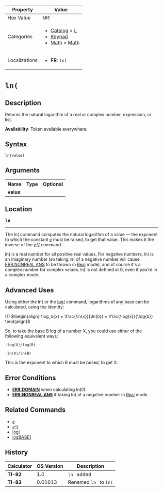 | Property      | Value |
|---------------|-------|
| Hex Value     | `$BE`|
| Categories    | <ul><li>[Catalog](<../categories/Catalog.md>) > [L](<../categories/Catalog.md#L>)</li><li>[Keypad](<../categories/Keypad.md>)</li><li>[Math](<../categories/Math.md>) > [Math](<../categories/Math.md#Math>)</li></ul> |
| Localizations | <ul><li><b>FR</b>: `ln(`</li></ul> |

# `ln(`

## Description
Returns the natural logarithm of a real or complex number, expression, or list.


<b>Availability</b>: Token available everywhere.

## Syntax
`ln(value)`

## Arguments
<table>
<tr><th>Name</th><th>Type</th><th>Optional</th></tr>

<tr><td><b>value</b></td><td></td><td></td></tr>

</table>

## Location
<tt><kbd><b>ln</b></kbd></tt>
<hr>

The ln( command computes the natural logarithm of a value — the exponent to which the constant _[e](/e-value)_ must be raised, to get that value. This makes it the inverse of the _[e^(](/e-exponent)_ command.

ln( is a real number for all positive real values. For negative numbers, ln( is an imaginary number (so taking ln( of a negative number will cause [ERR:NONREAL ANS](/errors#nonrealans) to be thrown in [Real](/real-mode) mode), and of course it's a complex number for complex values. ln( is not defined at 0, even if you're in a complex mode.

## Advanced Uses

Using either the ln( or the [log(](/log) command, logarithms of any base can be calculated, using the identity:

(1) $`\begin{align} \log_b{x} = \frac{\ln{x}}{\ln{b}} = \frac{\log{x}}{\log{b}} \end{align}`$ 

So, to take the base B log of a number X, you could use either of the following equivalent ways:

```ti-basic
:log(X)/log(B)
```

```ti-basic
:ln(X)/ln(B)
```

This is the exponent to which B must be raised, to get X.

## Error Conditions

*   **[ERR:DOMAIN](/errors#domain)** when calculating ln(0).
*   **[ERR:NONREAL ANS](/errors#nonrealans)** if taking ln( of a negative number in [Real](/real-mode) mode.

## Related Commands

*   _[e](/e-value)_
*   _[e^(](/e-exponent)_
*   [log(](/log)
*   [logBASE(](/logbase)

## History
| Calculator | OS Version | Description |
|------------|------------|-------------|
| <b>TI-82</b> | 1.0 | `ln ` added |
| <b>TI-83</b> | 0.01013 | Renamed `ln ` to `ln(`


